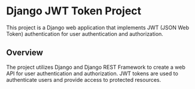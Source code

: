 # Django JWT Token Project

This project is a Django web application that implements JWT (JSON Web Token) authentication for user authentication and authorization.

## Overview

The project utilizes Django and Django REST Framework to create a web API for user authentication and authorization. JWT tokens are used to authenticate users and provide access to protected resources.

